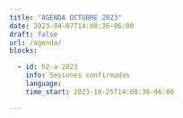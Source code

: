 ```yaml
---
title: "AGENDA OCTUBRE 2023"
date: 2023-04-07T14:08:36-06:00
draft: false
url: /agenda/
blocks: 

  - id: h2-a-2023
    info: Sesiones confirmadas
    language: 
    time_start: 2023-10-25T14:08:36-06:00 

---
```

<!--
## Tipo de sesión:

<div class="color-code-list mb-4">
  <div class="color-code-item" style="background-color: #0c1da0; color: white;">Plática</div>
  <div class="color-code-item" style="background-color: #f7b8f7; color: white;">Comunidad</div>
  <div class="color-code-item" style="background-color: #937EFC; color: white;">Ignite</div>

</div>

-->



